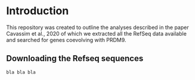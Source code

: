 Introduction
============

This repository was created to outline the analyses described in the paper Cavassim et al., 2020 of which we extracted all the RefSeq data available and searched for genes coevolving with PRDM9.


Downloading the Refseq sequences
-----------------------------
``` bash
bla bla bla



```
